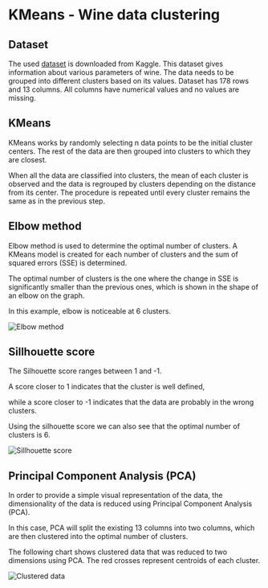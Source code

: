 # KMeans - Wine data clustering
## Dataset
The used [dataset](https://www.kaggle.com/datasets/harrywang/wine-dataset-for-clustering) is downloaded from Kaggle. This dataset gives
information about various parameters of wine. The data needs to be grouped into different clusters based on its values.
Dataset has 178 rows and 13 columns. All columns have numerical values and no values are missing.
## KMeans
KMeans works by randomly selecting n data points to be the initial cluster centers. 
The rest of the data are then grouped into clusters to which they are closest.

When all the data are classified into clusters, the mean of each cluster
is observed and the data is regrouped by clusters depending on the distance from its center. 
The procedure is repeated until every cluster remains the same as in the previous step.
## Elbow method
Elbow method is used to determine the optimal number of clusters. A KMeans model is created for each number of clusters 
and the sum of squared errors (SSE) is determined.

The optimal number of clusters is the one where the change in SSE is significantly smaller than 
the previous ones, which is shown in the shape of an elbow on the graph.

In this example, elbow is noticeable at 6 clusters.

![Elbow method](https://github.com/mato-m/kmeans-wine/assets/64593617/0aa0af44-7ab4-42c0-a677-d24686b38f38)

## Sillhouette score

The Silhouette score ranges between 1 and -1.

A score closer to 1 indicates that the cluster is well defined,

while a score closer to -1 indicates that the data are probably in the wrong clusters.

Using the silhouette score we can also see that the optimal number of clusters is 6.

![Sillhouette score](https://github.com/mato-m/kmeans-wine/assets/64593617/b077b27a-54c3-4f9f-af1f-cc146aa9c90b)

## Principal Component Analysis (PCA)

In order to provide a simple visual representation of the data, the dimensionality of the data is reduced using Principal Component Analysis (PCA).

In this case, PCA will split the existing 13 columns into two columns, which are then clustered into the optimal number of clusters.

The following chart shows clustered data that was reduced to two dimensions using PCA. The red crosses represent centroids of each cluster.

![Clustered data](https://github.com/mato-m/kmeans-wine/assets/64593617/cda72233-5a70-4bcd-b8d9-8e93c617da9a)

